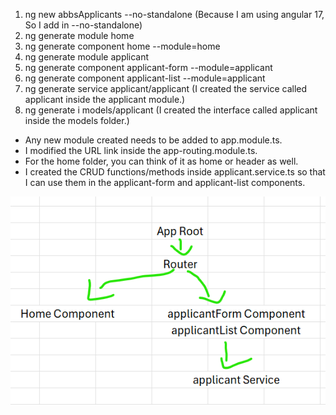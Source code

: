 1. ng new abbsApplicants --no-standalone (Because I am using angular 17, So I add in --no-standalone)
2. ng generate module home
3. ng generate component home --module=home
4. ng generate module applicant
5. ng generate component applicant-form --module=applicant
6. ng generate component applicant-list --module=applicant
7. ng generate service applicant/applicant (I created the service called applicant inside the applicant module.)
8. ng generate i models/applicant (I created the interface called applicant inside the models folder.)


- Any new module created needs to be added to app.module.ts.
- I modified the URL link inside the app-routing.module.ts.
- For the home folder, you can think of it as home or header as well.
- I created the CRUD functions/methods inside applicant.service.ts so that I can use them in the applicant-form and applicant-list components.

![](1.png)